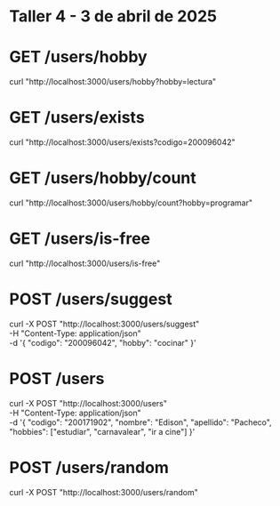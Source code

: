 # Taller 4 - 3 de abril de 2025

# GET /users/hobby
curl "http://localhost:3000/users/hobby?hobby=lectura"

# GET /users/exists
curl "http://localhost:3000/users/exists?codigo=200096042"

# GET /users/hobby/count
curl "http://localhost:3000/users/hobby/count?hobby=programar"

# GET /users/is-free
curl "http://localhost:3000/users/is-free"

# POST /users/suggest
curl -X POST "http://localhost:3000/users/suggest" \
     -H "Content-Type: application/json" \
     -d '{
           "codigo": "200096042",
           "hobby": "cocinar"
         }'

# POST /users
curl -X POST "http://localhost:3000/users" \
     -H "Content-Type: application/json" \
     -d '{
           "codigo": "200171902",
           "nombre": "Edison",
           "apellido": "Pacheco",
           "hobbies": ["estudiar", "carnavalear", "ir a cine"]
         }'

# POST /users/random
curl -X POST "http://localhost:3000/users/random"
